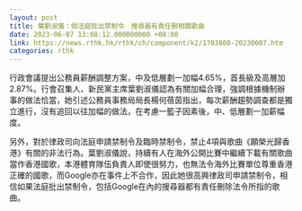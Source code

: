 ```yaml
---
layout: post
title: 葉劉淑儀：倘法庭批出禁制令　搜尋器有責任刪相關歌曲
date: 2023-06-07 13:08:12.000000000 +08:00
link: https://news.rthk.hk/rthk/ch/component/k2/1703860-20230607.htm
categories: rthk
---
```


行政會議提出公務員薪酬調整方案，中及低層劃一加幅4.65%，首長級及高層加2.87%。行會召集人、新民黨主席葉劉淑儀認為有關加幅合理，強調根據機制辦事的做法恰當，她引述公務員事務局局長楊何蓓茵指出，每次薪酬趨勢調查都是獨立進行，沒有追回以往加幅的做法，在考慮一籃子因素後，中、低層劃一加薪幅度。

另外，對於律政司向法庭申請禁制令及臨時禁制令，禁止4項與歌曲《願榮光歸香港》有關的非法行為。葉劉淑儀說，持續有人在海外公開比賽中繼續下載有關歌曲當作香港國歌，本港體育隊伍負責人即使很努力，也無法令海外比賽單位尊重香港正確的國歌，而Google亦在事件上不合作，因此她很高興律政司申請禁制令，相信如果法庭批出禁制令，包括Google在內的搜尋器都有責任刪除法令所指的歌曲。
